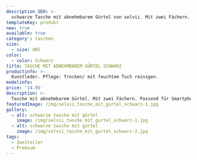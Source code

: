 ```yaml
---
description_SEO: >-
  schwarze Tasche mit abnehmbarem Gürtel von selvii. Mit zwei Fächern. Passend für Smartphone, Brieftasche etc..
templateKey: produkt
new: true
available: true
category': taschen
size:
  - size: UNI
color:
  - color: Schwarz
title: TASCHE MIT ABNEHMBAREM GÜRTEL SCHWARZ
productinfo: >-
  Kunstleder. Pflege: Trocken/ mit feuchtem Tuch reinigen.
modelinfo: 
price: '14.95'
description: >-
  Tasche mit abnehmbarem Gürtel. Mit zwei Fächern. Passend für Smartphone, Brieftasche etc. Farbe schwarz.
featuredImage: /img/selvii_tasche_mit_gurtel_schwarz-1.jpg
gallery:
  - alt: schwarze tasche mit gürtel
    image: /img/selvii_tasche_mit_gurtel_schwarz-1.jpg
  - alt: schwarze tasche mit gürtel
    image: /img/selvii_tasche_mit_gurtel_schwarz-2.jpg
tags:
  - Zweiteiler
  - Premium
---
```


